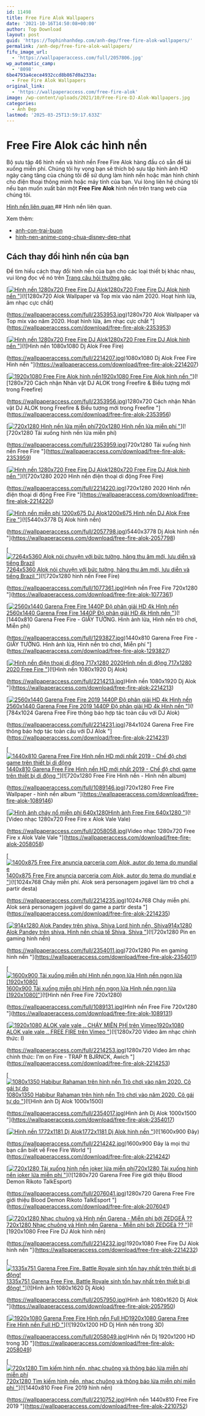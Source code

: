 ```yaml
---
id: 11498
title: Free Fire Alok Wallpapers
date: '2021-10-16T14:50:08+00:00'
author: Top Download
layout: post
guid: 'https://Tophinhanhdep.com/anh-dep/free-fire-alok-wallpapers/'
permalink: /anh-dep/free-fire-alok-wallpapers/
fifu_image_url:
  - 'https://wallpaperaccess.com/full/2057806.jpg'
wp_automatic_camp:
  - '8098'
6be4793a4cece4932ccd8b867d0a233a:
  - Free Fire Alok Wallpapers
original_link:
  - 'https://wallpaperaccess.com/free-fire-alok'
image: /wp-content/uploads/2021/10/Free-Fire-DJ-Alok-Wallpapers.jpg
categories:
  - Ảnh Đẹp
lastmod: '2025-03-25T13:59:17.633Z'
---
```

# Free Fire Alok các hình nền

Bộ sưu tập 46 hình nền và hình nền Free Fire Alok hàng đầu có sẵn để tải xuống miễn phí. Chúng tôi hy vọng bạn sẽ thích bộ sưu tập hình ảnh HD ngày càng tăng của chúng tôi để sử dụng làm hình nền hoặc màn hình chính cho điện thoại thông minh hoặc máy tính của bạn. Vui lòng liên hệ chúng tôi nếu bạn muốn xuất bản một **Free Fire Alok** hình nền trên trang web của chúng tôi.

[Hình nền liên quan ](#related) ## Hình nền liên quan.

   
 Xem thêm:

   
- [anh-con-trai-buon](https://tophinhanhdep.com/anh-avatar/anh-con-trai-buon/)
- [hinh-nen-anime-cong-chua-disney-dep-nhat](https://tophinhanhdep.com/anh-anime/hinh-nen-anime-cong-chua-disney-dep-nhat/)

## Cách thay đổi hình nền của bạn

Để tìm hiểu cách thay đổi hình nền của bạn cho các loại thiết bị khác nhau, vui lòng đọc về nó trên [Trang câu hỏi thường gặp](https://tophinhanhdep.com/faq/).

  
[[![Hình nền 1280x720 Free Fire DJ Alok](https://wallpaperaccess.com/full/2057806.jpg)1280x720 Free Fire DJ Alok hình nền "](https://wallpaperaccess.com/download/free-fire-alok-2057806)](![1280x720 Alok Wallpaper và Top mix vào năm 2020. Hoạt hình lửa, âm nhạc cực chất)

(https://wallpaperaccess.com/full/2353953.jpg)1280x720 Alok Wallpaper và Top mix vào năm 2020. Hoạt hình lửa, âm nhạc cực chất "](https://wallpaperaccess.com/download/free-fire-alok-2353953)

[[![Hình nền 1280x720 Free Fire DJ Alok](https://wallpaperaccess.com/full/2057834.jpg)1280x720 Free Fire DJ Alok hình nền "](https://wallpaperaccess.com/download/free-fire-alok-2057834)](![Hình nền 1080x1080 Dj Alok Free Fire)

(https://wallpaperaccess.com/full/2214207.jpg)1080x1080 Dj Alok Free Fire Hình nền "](https://wallpaperaccess.com/download/free-fire-alok-2214207)

[[![1920x1080 Free Fire Alok hình nền](https://wallpaperaccess.com/full/2214209.jpg)1920x1080 Free Fire Alok hình nền "](https://wallpaperaccess.com/download/free-fire-alok-2214209)](![1280x720 Cách nhận Nhân vật DJ ALOK trong Freefire & Biểu tượng mới trong Freefire)

(https://wallpaperaccess.com/full/2353956.jpg)1280x720 Cách nhận Nhân vật DJ ALOK trong Freefire &amp; Biểu tượng mới trong Freefire "](https://wallpaperaccess.com/download/free-fire-alok-2353956)

[[![720x1280 Hình nền lửa miễn phí](https://wallpaperaccess.com/full/2058048.jpg)720x1280 Hình nền lửa miễn phí "](https://wallpaperaccess.com/download/free-fire-alok-2058048)](![720x1280 Tải xuống hình nền lửa miễn phí)

(https://wallpaperaccess.com/full/2353959.jpg)720x1280 Tải xuống hình nền Free Fire "](https://wallpaperaccess.com/download/free-fire-alok-2353959)

[[![Hình nền 1280x720 Free Fire DJ Alok](https://wallpaperaccess.com/full/2057807.jpg)1280x720 Free Fire DJ Alok hình nền "](https://wallpaperaccess.com/download/free-fire-alok-2057807)](![720x1280 2020 Hình nền điện thoại di động Free Fire)

(https://wallpaperaccess.com/full/2214220.jpg)720x1280 2020 Hình nền điện thoại di động Free Fire "](https://wallpaperaccess.com/download/free-fire-alok-2214220)

[[![Hình nền miễn phí 1200x675 DJ Alok](https://wallpaperaccess.com/full/2214216.jpg)1200x675 Hình nền DJ Alok Free Fire "](https://wallpaperaccess.com/download/free-fire-alok-2214216)](![5440x3778 Dj Alok hình nền)

(https://wallpaperaccess.com/full/2057798.jpg)5440x3778 Dj Alok hình nền "](https://wallpaperaccess.com/download/free-fire-alok-2057798)

[[![7264x5360 Alok nói chuyện với bức tường, hãng thu âm mới, lưu diễn và tiếng Brazil](https://wallpaperaccess.com/full/2214221.jpg)7264x5360 Alok nói chuyện với bức tường, hãng thu âm mới, lưu diễn và tiếng Brazil "](https://wallpaperaccess.com/download/free-fire-alok-2214221)](![720x1280 hình nền Free Fire)

(https://wallpaperaccess.com/full/1077361.jpg)Hình nền Free Fire 720x1280 "](https://wallpaperaccess.com/download/free-fire-alok-1077361)

[[![2560x1440 Garena Free Fire 1440P Độ phân giải HD 4k Hình nền](https://wallpaperaccess.com/full/2075656.jpg)2560x1440 Garena Free Fire 1440P Độ phân giải HD 4k Hình nền "](https://wallpaperaccess.com/download/free-fire-alok-2075656)](![1440x810 Garena Free Fire - GIẤY TƯỜNG.  Hình ảnh lửa, Hình nền trò chơi, Miễn phí)

(https://wallpaperaccess.com/full/1293827.jpg)1440x810 Garena Free Fire - GIẤY TƯỜNG. Hình ảnh lửa, Hình nền trò chơi, Miễn phí "](https://wallpaperaccess.com/download/free-fire-alok-1293827)

[[![Hình nền điện thoại di động 717x1280 2020](https://wallpaperaccess.com/full/2214222.jpg)Hình nền di động 717x1280 2020 Free Fire "](https://wallpaperaccess.com/download/free-fire-alok-2214222)](![Hình nền 1080x1920 Dj Alok)

(https://wallpaperaccess.com/full/2214213.jpg)Hình nền 1080x1920 Dj Alok "](https://wallpaperaccess.com/download/free-fire-alok-2214213)

[[![2560x1440 Garena Free Fire 2019 1440P Độ phân giải HD 4k Hình nền](https://wallpaperaccess.com/full/2044720.jpg)2560x1440 Garena Free Fire 2019 1440P Độ phân giải HD 4k Hình nền "](https://wallpaperaccess.com/download/free-fire-alok-2044720)](![784x1024 Garena Free Fire thông báo hợp tác toàn cầu với DJ Alok)

(https://wallpaperaccess.com/full/2214231.jpg)784x1024 Garena Free Fire thông báo hợp tác toàn cầu với DJ Alok "](https://wallpaperaccess.com/download/free-fire-alok-2214231)

[[![1440x810 Garena Free Fire Hình nền HD mới nhất 2019 - Chế độ chơi game trên thiết bị di động](https://wallpaperaccess.com/full/2075663.jpg)1440x810 Garena Free Fire Hình nền HD mới nhất 2019 - Chế độ chơi game trên thiết bị di động "](https://wallpaperaccess.com/download/free-fire-alok-2075663)](![720x1280 Free Fire Hình nền - Hình nền album)

(https://wallpaperaccess.com/full/1089146.jpg)720x1280 Free Fire Wallpaper - hình nền album "](https://wallpaperaccess.com/download/free-fire-alok-1089146)

[[![Hình ảnh cháy nổ miễn phí 640x1280](https://wallpaperaccess.com/full/2353992.jpg)Hình ảnh Free Fire 640x1280 "](https://wallpaperaccess.com/download/free-fire-alok-2353992)](![Video nhạc 1280x720 Free Fire x Alok Vale Vale)

(https://wallpaperaccess.com/full/2058058.jpg)Video nhạc 1280x720 Free Fire x Alok Vale Vale "](https://wallpaperaccess.com/download/free-fire-alok-2058058)

[[![1400x875 Free Fire anuncia parceria com Alok, autor do tema do mundial e](https://wallpaperaccess.com/full/2353996.jpg)1400x875 Free Fire anuncia parceria com Alok, autor do tema do mundial e "](https://wallpaperaccess.com/download/free-fire-alok-2353996)](![1024x768 Cháy miễn phí.  Alok será personagem jogável làm trò chơi a partir desta)

(https://wallpaperaccess.com/full/2214235.jpg)1024x768 Cháy miễn phí. Alok será personagem jogável do game a partir desta "](https://wallpaperaccess.com/download/free-fire-alok-2214235)

[[![914x1280 Alok Pandey trên shiva.  Shiva Lord hình nền, Shiva](https://wallpaperaccess.com/full/2057917.jpg)914x1280 Alok Pandey trên shiva. Hình nền chúa tể Shiva, Shiva "](https://wallpaperaccess.com/download/free-fire-alok-2057917)](![720x1280 Pin en gaming hình nền)

(https://wallpaperaccess.com/full/2354011.jpg)720x1280 Pin en gaming hình nền "](https://wallpaperaccess.com/download/free-fire-alok-2354011)

[[![1600x900 Tải xuống miễn phí Hình nền ngọn lửa Hình nền ngọn lửa [1920x1080]](https://wallpaperaccess.com/full/2354013.jpg)1600x900 Tải xuống miễn phí Hình nền ngọn lửa Hình nền ngọn lửa \[1920x1080\]"](https://wallpaperaccess.com/download/free-fire-alok-2354013)](![Hình nền Free Fire 720x1280)

(https://wallpaperaccess.com/full/1089131.jpg)Hình nền Free Fire 720x1280 "](https://wallpaperaccess.com/download/free-fire-alok-1089131)

[[![1920x1080 ALOK vale vale .. CHÁY MIỄN PHÍ trên Vimeo](https://wallpaperaccess.com/full/2354014.jpg)1920x1080 ALOK vale vale .. FREE FIRE trên Vimeo "](https://wallpaperaccess.com/download/free-fire-alok-2354014)](![1280x720 Video âm nhạc chính thức: I)

(https://wallpaperaccess.com/full/2214253.jpg)1280x720 Video âm nhạc chính thức: I'm on Fire - TRAP ft BJRNCK, Awich "](https://wallpaperaccess.com/download/free-fire-alok-2214253)

[[![1080x1350 Habibur Rahaman trên hình nền Trò chơi vào năm 2020. Cô gái tự do](https://wallpaperaccess.com/full/2354016.jpg)1080x1350 Habibur Rahaman trên hình nền Trò chơi vào năm 2020. Cô gái tự do "](https://wallpaperaccess.com/download/free-fire-alok-2354016)](![Hình ảnh Dj Alok 1000x1500)

(https://wallpaperaccess.com/full/2354017.jpg)Hình ảnh Dj Alok 1000x1500 "](https://wallpaperaccess.com/download/free-fire-alok-2354017)

[[![Hình nền 1772x1181 Dj Alok](https://wallpaperaccess.com/full/2214237.jpg)1772x1181 Dj Alok hình nền "](https://wallpaperaccess.com/download/free-fire-alok-2214237)](![1600x900 Đây)

(https://wallpaperaccess.com/full/2214242.jpg)1600x900 Đây là mọi thứ bạn cần biết về Free Fire World "](https://wallpaperaccess.com/download/free-fire-alok-2214242)

[[![720x1280 Tải xuống hình nền joker lửa miễn phí](https://wallpaperaccess.com/full/1926778.jpg)720x1280 Tải xuống hình nền joker lửa miễn phí "](https://wallpaperaccess.com/download/free-fire-alok-1926778)](![1280x720 Garena Free Fire giới thiệu Blood Demon Rikoto TalkEsport)

(https://wallpaperaccess.com/full/2076041.jpg)1280x720 Garena Free Fire giới thiệu Blood Demon Rikoto TalkEsport "](https://wallpaperaccess.com/download/free-fire-alok-2076041)

[[![720x1280 Nhạc chuông và Hình nền Garena - Miễn phí bởi ZEDGEÃ ??](https://wallpaperaccess.com/full/1077375.jpg)720x1280 Nhạc chuông và Hình nền Garena - Miễn phí bởi ZEDGEâ ?? "](https://wallpaperaccess.com/download/free-fire-alok-1077375)](![1920x1080 Free Fire DJ Alok hình nền)

(https://wallpaperaccess.com/full/2214232.jpg)1920x1080 Free Fire DJ Alok hình nền "](https://wallpaperaccess.com/download/free-fire-alok-2214232)

[[![1335x751 Garena Free Fire.  Battle Royale sinh tồn hay nhất trên thiết bị di động!](https://wallpaperaccess.com/full/2354029.png)1335x751 Garena Free Fire. Battle Royale sinh tồn hay nhất trên thiết bị di động! "](https://wallpaperaccess.com/download/free-fire-alok-2354029)](![Hình ảnh 1080x1620 Dj Alok)

(https://wallpaperaccess.com/full/2057950.jpg)Hình ảnh 1080x1620 Dj Alok "](https://wallpaperaccess.com/download/free-fire-alok-2057950)

[[![1920x1080 Garena Free Fire Hình nền Full HD](https://wallpaperaccess.com/full/1089140.jpg)1920x1080 Garena Free Fire Hình nền Full HD "](https://wallpaperaccess.com/download/free-fire-alok-1089140)](![1920x1200 HD Dj Hình nền trong 3D)

(https://wallpaperaccess.com/full/2058049.jpg)Hình nền Dj 1920x1200 HD trong 3D "](https://wallpaperaccess.com/download/free-fire-alok-2058049)

[[![720x1280 Tìm kiếm hình nền, nhạc chuông và thông báo lửa miễn phí miễn phí](https://wallpaperaccess.com/full/1089198.jpg)720x1280 Tìm kiếm hình nền, nhạc chuông và thông báo lửa miễn phí miễn phí "](https://wallpaperaccess.com/download/free-fire-alok-1089198)](![1440x810 Free Fire 2019 hình nền)

(https://wallpaperaccess.com/full/2210752.jpg)Hình nền 1440x810 Free Fire 2019 "](https://wallpaperaccess.com/download/free-fire-alok-2210752)
